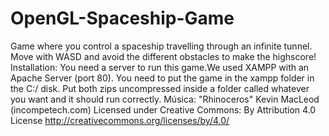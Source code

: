 # OpenGL-Spaceship-Game
Game where you control a spaceship travelling through an infinite tunnel. Move with WASD and avoid the different obstacles to make the highscore!
Installation: You need a server to run this game.We used XAMPP with an Apache Server (port 80). You need to put the game in the xampp folder in the C:/ disk. Put both zips uncompressed inside a folder called whatever you want and it should run correctly.
Música: "Rhinoceros" Kevin MacLeod (incompetech.com)
Licensed under Creative Commons: By Attribution 4.0 License
http://creativecommons.org/licenses/by/4.0/
